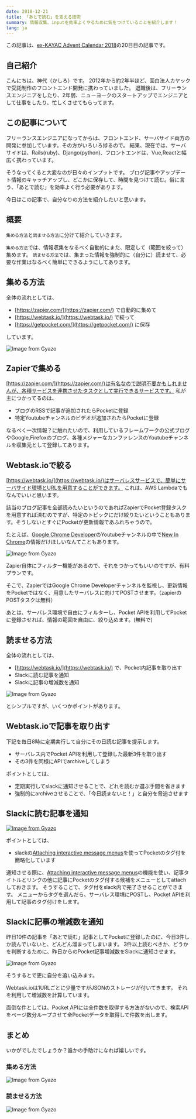 ```yaml
---
date: 2018-12-21
title: 「あとで読む」を支える技術
summary: 情報収集、inputを効率よくやるために気をつけていることを紹介します！
lang: ja
---
```



この記事は、[ex-KAYAC Advent Calendar 2018](https://qiita.com/advent-calendar/2018/ex-kayac)の20日目の記事です。

## 自己紹介

こんにちは、神代（かしろ）です。
2012年から約2年半ほど、面白法人カヤックで受託制作のフロントエンド開発に携わっていました。
退職後は、フリーランスエンジニアをしたり、2年弱、ニューヨークのスタートアップでエンジニアとして仕事をしたり、忙しくさせてもらってます。

## この記事について

フリーランスエンジニアになってからは、フロントエンド、サーバサイド両方の開発に参加しています。その方がいろいろ捗るので。
結果、現在では、サーバサイドは、Rails(ruby)、Django(python)、フロントエンドは、Vue,Reactと幅広く携わっています。

そうなってくると大変なのが日々のインプットです。
ブログ記事やアップデート情報のキャッチアップし、どこかに保存して、時間を見つけて読む。俗に言う、「あとで読む」を効率よく行う必要があります。


今日はこの記事で、自分なりの方法を紹介したいと思います。

## 概要

`集める方法`と`読ませる方法`に分けて紹介していきます。

`集める方法`では、情報収集をなるべく自動的にまた、限定して（範囲を絞って）集めます。
`読ませる方法`では、集まった情報を強制的に（自分に）読ませて、必要な作業はなるべく簡単にできるようにしてあります。

## 集める方法

全体の流れとしては、

- [https://zapier.com/](https://zapier.com/) で自動的に集めて
- [https://webtask.io/](https://webtask.io/) で絞って
- [https://getpocket.com/](https://getpocket.com/) に保存

しています。 

![Image from Gyazo](https://i.gyazo.com/1d9b3044aede506c23e93c6515a76d47.png)


## Zapierで集める

[https://zapier.com/](https://zapier.com/)は有名なので説明不要かもしれませんが、各種サービスを連携させたタスクとして実行できるサービスです。
私が主につかってるのは、

- ブログのRSSで記事が追加されたらPocketに登録
- 特定Youtubeチャンネルのビデオが追加されたらPocketに登録

なるべく一次情報？に触れたいので、利用しているフレームワークの公式ブログやGoogle,Firefoxのブログ、各種メジャーなカンファレンスのYoutubeチャンネルを収集元として登録してあります。

## Webtask.ioで絞る

[https://webtask.io/](https://webtask.io/)はサーバレスサービスで、簡単にサーバサイド環境とURLを用意することができます。
これは、AWS Lambdaでもなんでいいと思います。

該当のブログ記事を全部読みたいというのであればZapierでPocket登録タスクを用意すれば済むのですが、特定のトピックにだけ絞りたいということもあります。そうしないとすぐにPocketが更新情報であふれちゃうので。

たとえば、[Google Chrome Developer](https://www.youtube.com/channel/UCnUYZLuoy1rq1aVMwx4aTzw)のYoutubeチャンネルの中で[New In Chrome](https://www.youtube.com/playlist?list=PLNYkxOF6rcIDfz8XEA3loxY32tYh7CI3m)の情報だけほしいなんてこともあります。

![Image from Gyazo](https://i.gyazo.com/c68d772c52a31a02cc1805c9345d02a3.png)

Zapier自体にフィルター機能があるので、それをつかってもいいのですが、有料プランです。

そこで、ZapierではGoogle Chrome Developerチャンネルを監視し、更新情報をPocketではなく、用意したサーバレスに向けてPOSTさせます。（zapierのPOSTタスクは無料）

あとは、サーバレス環境で自由にフィルターし、Pocket APIを利用してPocketに登録させれば、情報の範囲を自由に、絞り込めます。(無料で)

## 読ませる方法

全体の流れとしては、

- [https://webtask.io/](https://webtask.io/) で、Pocket内記事を取り出す
- Slackに読む記事を通知
- Slackに記事の増減数を通知

![Image from Gyazo](https://i.gyazo.com/1facf68c0723a18fe79b115a065d6014.png)

とシンプルですが、いくつかポイントがあります。

## Webtask.ioで記事を取り出す

下記を毎日8時に定期実行して自分にその日読む記事を提示します。

- サーバレス内でPocket APIを利用して登録した最新3件を取り出す
- その3件を同様にAPIでarchiveしてしまう

ポイントとしては、

- 定期実行してslackに通知させることで、どれを読むか選ぶ手間を省きます
- 強制的にarchiveさせることで、「今日読まないと！」と自分を脅迫させます

## Slackに読む記事を通知

[![Image from Gyazo](https://i.gyazo.com/217a175a24798458c4657025d8faa9d0.png)](https://gyazo.com/217a175a24798458c4657025d8faa9d0)

ポイントとしては、

- slackの[Attaching interactive message menus](https://api.slack.com/docs/message-menus)を使ってPocketのタグ付を簡略化しています


通知させる際に、[Attaching interactive message menus](https://api.slack.com/docs/message-menus)の機能を使い、記事タイトルとリンクの他に記事にPocketのタグ付する候補をメニューとしてattachしておきます。
そうすることで、タグ付をslack内で完了させることができます。
メニューからタグを選んだら、サーバレス環境にPOSTし、Pocket APIを利用して記事のタグ付けをします。


## Slackに記事の増減数を通知

昨日10件の記事を「あとで読む」記事としてPocketに登録したのに、今日3件しか読んでいないと、どんどん溜まってしまいます。
3件以上読むべきか、どうかを判断するために、昨日からのPocket記事増減数をSlackに通知させます。

![Image from Gyazo](https://i.gyazo.com/3341ae2e37b85511a6eb4876e542d5c9.png)

そうするとで更に自分を追い込みます。

Webtask.ioは1URLごとに少量ですがJSONのストレージが付いてきます。
それを利用して増減数を計算しています。

面倒な件としては、Pocket APIには全件数を取得する方法がないので、検索APIをページ数分ループさせて全Pocketデータを取得して件数を出します。

## まとめ

いかがでしたでしょうか？誰かの手助けになれば嬉しいです。

### 集める方法

![Image from Gyazo](https://i.gyazo.com/1d9b3044aede506c23e93c6515a76d47.png)

### 読ませる方法

![Image from Gyazo](https://i.gyazo.com/1facf68c0723a18fe79b115a065d6014.png)




















